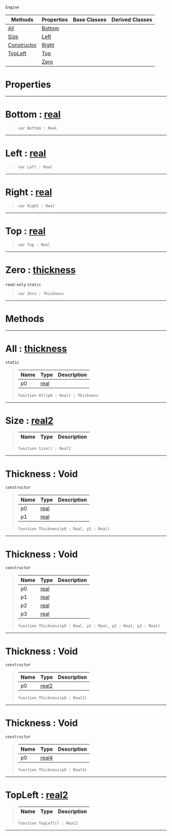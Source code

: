  `Engine`

|Methods|Properties|Base Classes|Derived Classes|
|---|---|---|---|
|[ All](https://github.com/ZilchEngine/ZilchDocs/blob/master/code_reference/class_reference/thickness.markdown#all-zero-engine-document)|[ Bottom](https://github.com/ZilchEngine/ZilchDocs/blob/master/code_reference/class_reference/thickness.markdown#bottom-zero-engine-docum)| | |
|[ Size](https://github.com/ZilchEngine/ZilchDocs/blob/master/code_reference/class_reference/thickness.markdown#size-zero-engine-documen)|[ Left](https://github.com/ZilchEngine/ZilchDocs/blob/master/code_reference/class_reference/thickness.markdown#left-zero-engine-documen)| | |
|[ Constructor](https://github.com/ZilchEngine/ZilchDocs/blob/master/code_reference/class_reference/thickness.markdown#thickness-void)|[ Right](https://github.com/ZilchEngine/ZilchDocs/blob/master/code_reference/class_reference/thickness.markdown#right-zero-engine-docume)| | |
|[ TopLeft](https://github.com/ZilchEngine/ZilchDocs/blob/master/code_reference/class_reference/thickness.markdown#topleft-zero-engine-docu)|[ Top](https://github.com/ZilchEngine/ZilchDocs/blob/master/code_reference/class_reference/thickness.markdown#top-zero-engine-document)| | |
| |[ Zero](https://github.com/ZilchEngine/ZilchDocs/blob/master/code_reference/class_reference/thickness.markdown#zero-zero-engine-documen)| | |


 #  Properties


---  
 #  Bottom : [real](https://github.com/ZilchEngine/ZilchDocs/blob/master/code_reference/nada_base_types/real.markdown)

> 
> ``` lang=cpp, name=Nada
> var Bottom : Real


---  
 #  Left : [real](https://github.com/ZilchEngine/ZilchDocs/blob/master/code_reference/nada_base_types/real.markdown)

> 
> ``` lang=cpp, name=Nada
> var Left : Real


---  
 #  Right : [real](https://github.com/ZilchEngine/ZilchDocs/blob/master/code_reference/nada_base_types/real.markdown)

> 
> ``` lang=cpp, name=Nada
> var Right : Real


---  
 #  Top : [real](https://github.com/ZilchEngine/ZilchDocs/blob/master/code_reference/nada_base_types/real.markdown)

> 
> ``` lang=cpp, name=Nada
> var Top : Real


---  
 #  Zero : [thickness](https://github.com/ZilchEngine/ZilchDocs/blob/master/code_reference/class_reference/thickness.markdown)

 `read-only` `static`

> 
> ``` lang=cpp, name=Nada
> var Zero : Thickness


---  
 #  Methods


---  
 #  All : [thickness](https://github.com/ZilchEngine/ZilchDocs/blob/master/code_reference/class_reference/thickness.markdown)

 `static`

> 
> |Name|Type|Description|
> |---|---|---|
> |p0|[real](https://github.com/ZilchEngine/ZilchDocs/blob/master/code_reference/nada_base_types/real.markdown)| |
> ``` lang=cpp, name=Nada
> function All(p0 : Real) : Thickness
> ``` 


---  
 #  Size : [real2](https://github.com/ZilchEngine/ZilchDocs/blob/master/code_reference/nada_base_types/real2.markdown)

> 
> |Name|Type|Description|
> |---|---|---|
> ``` lang=cpp, name=Nada
> function Size() : Real2
> ``` 


---  
 #  Thickness : Void

 `constructor`

> 
> |Name|Type|Description|
> |---|---|---|
> |p0|[real](https://github.com/ZilchEngine/ZilchDocs/blob/master/code_reference/nada_base_types/real.markdown)| |
> |p1|[real](https://github.com/ZilchEngine/ZilchDocs/blob/master/code_reference/nada_base_types/real.markdown)| |
> ``` lang=cpp, name=Nada
> function Thickness(p0 : Real, p1 : Real)
> ``` 


---  
 #  Thickness : Void

 `constructor`

> 
> |Name|Type|Description|
> |---|---|---|
> |p0|[real](https://github.com/ZilchEngine/ZilchDocs/blob/master/code_reference/nada_base_types/real.markdown)| |
> |p1|[real](https://github.com/ZilchEngine/ZilchDocs/blob/master/code_reference/nada_base_types/real.markdown)| |
> |p2|[real](https://github.com/ZilchEngine/ZilchDocs/blob/master/code_reference/nada_base_types/real.markdown)| |
> |p3|[real](https://github.com/ZilchEngine/ZilchDocs/blob/master/code_reference/nada_base_types/real.markdown)| |
> ``` lang=cpp, name=Nada
> function Thickness(p0 : Real, p1 : Real, p2 : Real, p3 : Real)
> ``` 


---  
 #  Thickness : Void

 `constructor`

> 
> |Name|Type|Description|
> |---|---|---|
> |p0|[real2](https://github.com/ZilchEngine/ZilchDocs/blob/master/code_reference/nada_base_types/real2.markdown)| |
> ``` lang=cpp, name=Nada
> function Thickness(p0 : Real2)
> ``` 


---  
 #  Thickness : Void

 `constructor`

> 
> |Name|Type|Description|
> |---|---|---|
> |p0|[real4](https://github.com/ZilchEngine/ZilchDocs/blob/master/code_reference/nada_base_types/real4.markdown)| |
> ``` lang=cpp, name=Nada
> function Thickness(p0 : Real4)
> ``` 


---  
 #  TopLeft : [real2](https://github.com/ZilchEngine/ZilchDocs/blob/master/code_reference/nada_base_types/real2.markdown)

> 
> |Name|Type|Description|
> |---|---|---|
> ``` lang=cpp, name=Nada
> function TopLeft() : Real2
> ``` 


---  
 

 